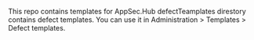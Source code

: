 This repo contains templates for AppSec.Hub
defectTeamplates direstory contains defect templates. You can use it in Administration > Templates > Defect templates.
